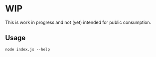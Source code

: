 # WIP

This is work in progress and not (yet) intended for public consumption.

## Usage

    node index.js --help
